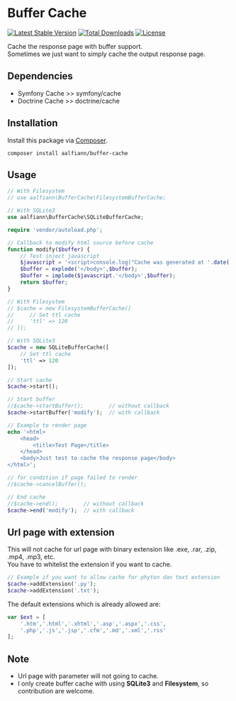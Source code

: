 # Buffer Cache

[![Latest Stable Version](https://img.shields.io/packagist/v/aalfiann/buffer-cache.svg)](https://packagist.org/packages/aalfiann/buffer-cache)
[![Total Downloads](https://img.shields.io/packagist/dt/aalfiann/buffer-cache.svg)](https://packagist.org/packages/aalfiann/buffer-cache)
[![License](https://img.shields.io/packagist/l/aalfiann/buffer-cache.svg)](https://github.com/aalfiann/buffer-cache/blob/HEAD/LICENSE.md)

Cache the response page with buffer support.  
Sometimes we just want to simply cache the output response page.

## Dependencies
- Symfony Cache >> symfony/cache
- Doctrine Cache >> doctrine/cache

## Installation

Install this package via [Composer](https://getcomposer.org/).
```
composer install aalfiann/buffer-cache
```

## Usage
```php
// With Filesystem
// use aalfiann\BufferCache\FilesystemBufferCache;

// With SQLite3
use aalfiann\BufferCache\SQLiteBufferCache;

require 'vendor/autoload.php';

// Callback to modify html source before cache
function modify($buffer) {
    // Test inject javascript
    $javascript = '<script>console.log("Cache was generated at '.date('Y-m-d H:i:s').'")</script>';
    $buffer = explode('</body>',$buffer);
    $buffer = implode($javascript.'</body>',$buffer);
    return $buffer;
}

// With Filesystem
// $cache = new FilesystemBufferCache([
//     // Set ttl cache
//     'ttl' => 120
// ]);

// With SQLite3
$cache = new SQLiteBufferCache([
    // Set ttl cache
    'ttl' => 120
]);

// Start cache
$cache->start();

// Start buffer
//$cache->startBuffer();        // without callback
$cache->startBuffer('modify');  // with callback

// Example to render page
echo '<html>
    <head>
        <title>Test Page</title>
    </head>
    <body>Just test to cache the response page</body>
</html>';

// for condition if page failed to render
//$cache->cancelBuffer();

// End cache
//$cache->end();        // without callback
$cache->end('modify');  // with callback
```

## Url page with extension
This will not cache for url page with binary extension like .exe, .rar, .zip, .mp4, .mp3, etc.  
You have to whitelist the extension if you want to cache.  

```php
// Example if you want to allow cache for phyton dan text extension
$cache->addExtension('.py');
$cache->addExtension('.txt');
```

The default extensions which is already allowed are:
```php
var $ext = [
    '.htm','.html','.xhtml','.asp','.aspx','.css',
    '.php','.js','.jsp','.cfm','.md','.xml','.rss'
];
```

## Note
- Url page with parameter will not going to cache.
- I only create buffer cache with using **SQLite3** and **Filesystem**, so contribution are welcome.